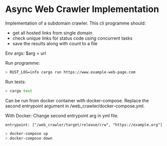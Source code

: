 # Async Web Crawler Implementation

Implementation of a subdomain crawler. This cli programme should:
* get all hosted links from single domain
* check unique links for status code using concurrent tasks
* save the results along with count to a file

Env args:
$arg = url

Run programme:
```sh
> RUST_LOG=info cargo run https://www.example-web-page.com
```

Run tests:
```sh
> cargo test
```

Can be run from docker container with docker-compose. Replace the second entrypoint argument in /web_crawler/docker-compose.yml.

With Docker:
Change second entrypoint arg in yml file.

`entrypoint: ["/web_crawler/target/release/crw", "https://example.org"]`

```sh
> docker-compose up
> docker-compose down
```
